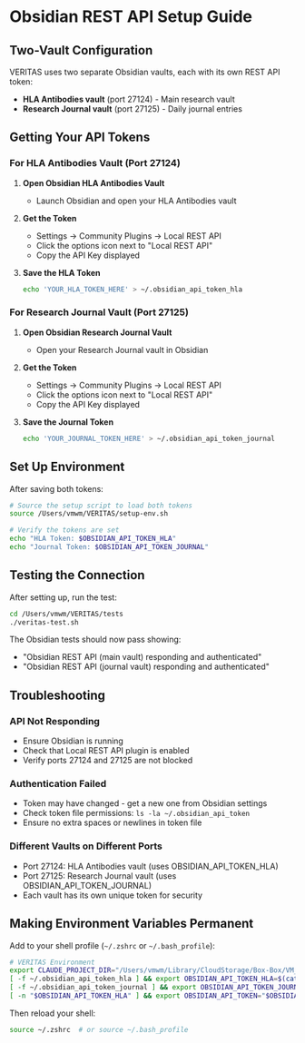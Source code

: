# Obsidian REST API Setup Guide

## Two-Vault Configuration

VERITAS uses two separate Obsidian vaults, each with its own REST API token:
- **HLA Antibodies vault** (port 27124) - Main research vault
- **Research Journal vault** (port 27125) - Daily journal entries

## Getting Your API Tokens

### For HLA Antibodies Vault (Port 27124)

1. **Open Obsidian HLA Antibodies Vault**
   - Launch Obsidian and open your HLA Antibodies vault

2. **Get the Token**
   - Settings → Community Plugins → Local REST API
   - Click the options icon next to "Local REST API"
   - Copy the API Key displayed

3. **Save the HLA Token**
   ```bash
   echo 'YOUR_HLA_TOKEN_HERE' > ~/.obsidian_api_token_hla
   ```

### For Research Journal Vault (Port 27125)

1. **Open Obsidian Research Journal Vault**
   - Open your Research Journal vault in Obsidian

2. **Get the Token**
   - Settings → Community Plugins → Local REST API
   - Click the options icon next to "Local REST API"
   - Copy the API Key displayed

3. **Save the Journal Token**
   ```bash
   echo 'YOUR_JOURNAL_TOKEN_HERE' > ~/.obsidian_api_token_journal
   ```

## Set Up Environment

After saving both tokens:

```bash
# Source the setup script to load both tokens
source /Users/vmwm/VERITAS/setup-env.sh

# Verify the tokens are set
echo "HLA Token: $OBSIDIAN_API_TOKEN_HLA"
echo "Journal Token: $OBSIDIAN_API_TOKEN_JOURNAL"
```

## Testing the Connection

After setting up, run the test:

```bash
cd /Users/vmwm/VERITAS/tests
./veritas-test.sh
```

The Obsidian tests should now pass showing:
- "Obsidian REST API (main vault) responding and authenticated"
- "Obsidian REST API (journal vault) responding and authenticated"

## Troubleshooting

### API Not Responding
- Ensure Obsidian is running
- Check that Local REST API plugin is enabled
- Verify ports 27124 and 27125 are not blocked

### Authentication Failed
- Token may have changed - get a new one from Obsidian settings
- Check token file permissions: `ls -la ~/.obsidian_api_token`
- Ensure no extra spaces or newlines in token file

### Different Vaults on Different Ports
- Port 27124: HLA Antibodies vault (uses OBSIDIAN_API_TOKEN_HLA)
- Port 27125: Research Journal vault (uses OBSIDIAN_API_TOKEN_JOURNAL)
- Each vault has its own unique token for security

## Making Environment Variables Permanent

Add to your shell profile (`~/.zshrc` or `~/.bash_profile`):

```bash
# VERITAS Environment
export CLAUDE_PROJECT_DIR="/Users/vmwm/Library/CloudStorage/Box-Box/VM_F31_2025"
[ -f ~/.obsidian_api_token_hla ] && export OBSIDIAN_API_TOKEN_HLA=$(cat ~/.obsidian_api_token_hla)
[ -f ~/.obsidian_api_token_journal ] && export OBSIDIAN_API_TOKEN_JOURNAL=$(cat ~/.obsidian_api_token_journal)
[ -n "$OBSIDIAN_API_TOKEN_HLA" ] && export OBSIDIAN_API_TOKEN="$OBSIDIAN_API_TOKEN_HLA"
```

Then reload your shell:
```bash
source ~/.zshrc  # or source ~/.bash_profile
```